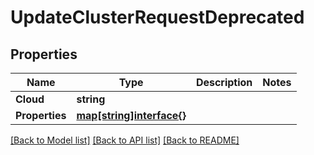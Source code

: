 # UpdateClusterRequestDeprecated

## Properties

Name | Type | Description | Notes
------------ | ------------- | ------------- | -------------
**Cloud** | **string** |  | 
**Properties** | [**map[string]interface{}**](.md) |  | 

[[Back to Model list]](../README.md#documentation-for-models) [[Back to API list]](../README.md#documentation-for-api-endpoints) [[Back to README]](../README.md)


